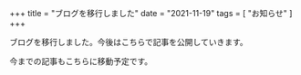 +++
title = "ブログを移行しました"
date = "2021-11-19"
tags = [ "お知らせ" ]
+++

ブログを移行しました。今後はこちらで記事を公開していきます。

今までの記事もこちらに移動予定です。
